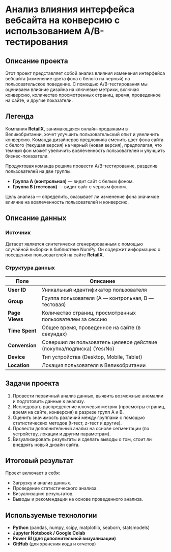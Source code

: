 # Анализ влияния интерфейса вебсайта на конверсию с использованием A/B-тестирования

## Описание проекта
Этот проект представляет собой анализ влияния изменения интерфейса вебсайта (изменение цвета фона с белого на черный) на пользовательское поведение. С помощью A/B-тестирования мы оцениваем влияние дизайна на ключевые метрики, включая конверсию, количество просмотренных страниц, время, проведенное на сайте, и другие показатели.

## Легенда
Компания **RetailX**, занимающаяся онлайн-продажами в Великобритании, хочет улучшить пользовательский опыт и увеличить конверсию. Команда дизайнеров предложила сменить цвет фона сайта с белого (текущая версия) на черный (новая версия), предполагая, что темный фон может увеличить вовлеченность пользователей и улучшить бизнес-показатели.

Продуктовая команда решила провести A/B-тестирование, разделив пользователей на две группы:
- **Группа A (контрольная)** — видит сайт с белым фоном.
- **Группа B (тестовая)** — видит сайт с черным фоном.

Цель анализа — определить, оказывает ли изменение фона значимое влияние на вовлеченность пользователей и конверсию.

## Описание данных

### Источник
Датасет является синтетически сгенерированным с помощью случайной выборки в библиотеке NumPy. Он содержит информацию о посещениях пользователей на сайте **RetailX**.

### Структура данных

| Поле        | Описание |
|-------------|----------|
| **User ID** | Уникальный идентификатор пользователя |
| **Group** | Группа пользователя (A — контрольная, B — тестовая) |
| **Page Views** | Количество страниц, просмотренных пользователем за сессию |
| **Time Spent** | Общее время, проведенное на сайте (в секундах) |
| **Conversion** | Совершил ли пользователь целевое действие (покупка/подписка) (Yes/No) |
| **Device** | Тип устройства (Desktop, Mobile, Tablet) |
| **Location** | Локация пользователя в Великобритании |

## Задачи проекта
1. Провести первичный анализ данных, выявить возможные аномалии и подготовить данные к анализу.
2. Исследовать распределение ключевых метрик (просмотры страниц, время на сайте, конверсия) в разрезе групп A и B.
3. Оценить значимость различий между группами с помощью статистических методов (t-тест, z-тест и другие).
4. Провести дополнительный анализ на основе сегментации (по устройству, локации и другим параметрам).
5. Визуализировать результаты и сделать выводы о том, стоит ли внедрять новый дизайн сайта.

## Итоговый результат
Проект включает в себя:
- Загрузку и анализ данных.
- Проведение статистического анализа.
- Визуализацию результатов.
- Выводы и рекомендации на основе проведенного анализа.

## Используемые технологии
- **Python** (pandas, numpy, scipy, matplotlib, seaborn, statsmodels)
- **Jupyter Notebook / Google Colab**
- **Power BI (для дополнительной визуализации)**
- **GitHub** (для хранения кода и отчетов)

